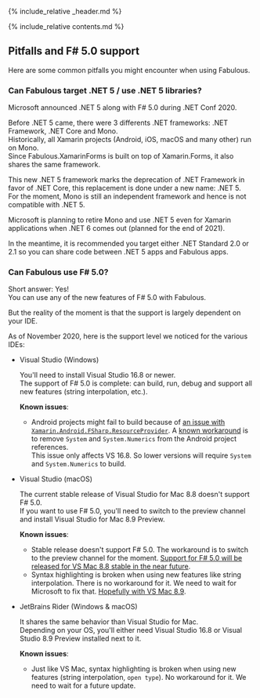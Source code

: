 {% include_relative _header.md %}

{% include_relative contents.md %}

## Pitfalls and F# 5.0 support

Here are some common pitfalls you might encounter when using Fabulous.

### Can Fabulous target .NET 5 / use .NET 5 libraries?

Microsoft announced .NET 5 along with F# 5.0 during .NET Conf 2020.

Before .NET 5 came, there were 3 differents .NET frameworks: .NET Framework, .NET Core and Mono.  
Historically, all Xamarin projects (Android, iOS, macOS and many other) run on Mono.  
Since Fabulous.XamarinForms is built on top of Xamarin.Forms, it also shares the same framework.

This new .NET 5 framework marks the deprecation of .NET Framework in favor of .NET Core, this replacement is done under a new name: .NET 5.  
For the moment, Mono is still an independent framework and hence is not compatible with .NET 5.

Microsoft is planning to retire Mono and use .NET 5 even for Xamarin applications when .NET 6 comes out (planned for the end of 2021).

In the meantime, it is recommended you target either .NET Standard 2.0 or 2.1 so you can share code between .NET 5 apps and Fabulous apps.

### Can Fabulous use F# 5.0?

Short answer: Yes!  
You can use any of the new features of F# 5.0 with Fabulous.

But the reality of the moment is that the support is largely dependent on your IDE.

As of November 2020, here is the support level we noticed for the various IDEs:

- Visual Studio (Windows)

    You'll need to install Visual Studio 16.8 or newer.  
    The support of F# 5.0 is complete: can build, run, debug and support all new features (string interpolation, etc.).

    **Known issues**:
    - Android projects might fail to build because of [an issue with `Xamarin.Android.FSharp.ResourceProvider`](https://github.com/xamarin/Xamarin.Android.FSharp.ResourceProvider/issues/9). A [known workaround](https://github.com/fsprojects/Fabulous/issues/813#issuecomment-726210183) is to remove `System` and `System.Numerics` from the Android project references.  
    This issue only affects VS 16.8. So lower versions will require `System` and `System.Numerics` to build.

- Visual Studio (macOS)

    The current stable release of Visual Studio for Mac 8.8 doesn't support F# 5.0.  
    If you want to use F# 5.0, you'll need to switch to the preview channel and install Visual Studio for Mac 8.9 Preview.

    **Known issues**:
    - Stable release doesn't support F# 5.0. The workaround is to switch to the preview channel for the moment. [Support for F# 5.0 will be released for VS Mac 8.8 stable in the near future](https://github.com/mono/mono/pull/20511#issuecomment-729170963).
    - Syntax highlighting is broken when using new features like string interpolation. There is no workaround for it. We need to wait for Microsoft to fix that. [Hopefully with VS Mac 8.9](https://github.com/mono/mono/pull/20511#issuecomment-729212506).

- JetBrains Rider (Windows & macOS)

    It shares the same behavior than Visual Studio for Mac.  
    Depending on your OS, you'll either need Visual Studio 16.8 or Visual Studio 8.9 Preview installed next to it.

    **Known issues**:
    - Just like VS Mac, syntax highlighting is broken when using new features (string interpolation, `open type`). No workaround for it. We need to wait for a future update.